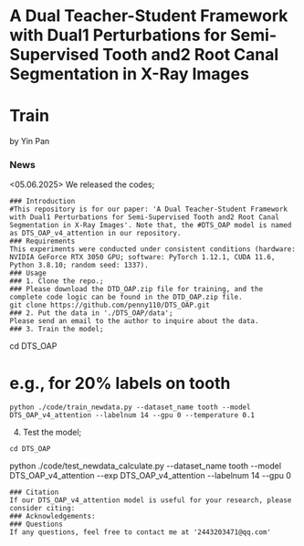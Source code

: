 # A Dual Teacher-Student Framework with Dual1 Perturbations for Semi-Supervised Tooth and2 Root Canal Segmentation in X-Ray Images
# Train
by Yin Pan 
### News
<05.06.2025> We released the codes;
```
### Introduction
#This repository is for our paper: 'A Dual Teacher-Student Framework with Dual1 Perturbations for Semi-Supervised Tooth and2 Root Canal Segmentation in X-Ray Images'. Note that, the #DTS_OAP model is named as DTS_OAP_v4_attention in our repository.
### Requirements
This experiments were conducted under consistent conditions (hardware: NVIDIA GeForce RTX 3050 GPU; software: PyTorch 1.12.1, CUDA 11.6, Python 3.8.10; random seed: 1337).
### Usage
### 1. Clone the repo.;
### Please download the DTD_OAP.zip file for training, and the complete code logic can be found in the DTD_OAP.zip file.
git clone https://github.com/penny110/DTS_OAP.git
### 2. Put the data in './DTS_OAP/data';
Please send an email to the author to inquire about the data.
### 3. Train the model;
```
cd DTS_OAP
# e.g., for 20% labels on tooth
```
python ./code/train_newdata.py --dataset_name tooth --model DTS_OAP_v4_attention --labelnum 14 --gpu 0 --temperature 0.1
```
4. Test the model;
```
cd DTS_OAP
```
python ./code/test_newdata_calculate.py --dataset_name tooth --model DTS_OAP_v4_attention --exp DTS_OAP_v4_attention --labelnum 14 --gpu 0
```
### Citation
If our DTS_OAP_v4_attention model is useful for your research, please consider citing:
### Acknowledgements:
### Questions
If any questions, feel free to contact me at '2443203471@qq.com'
